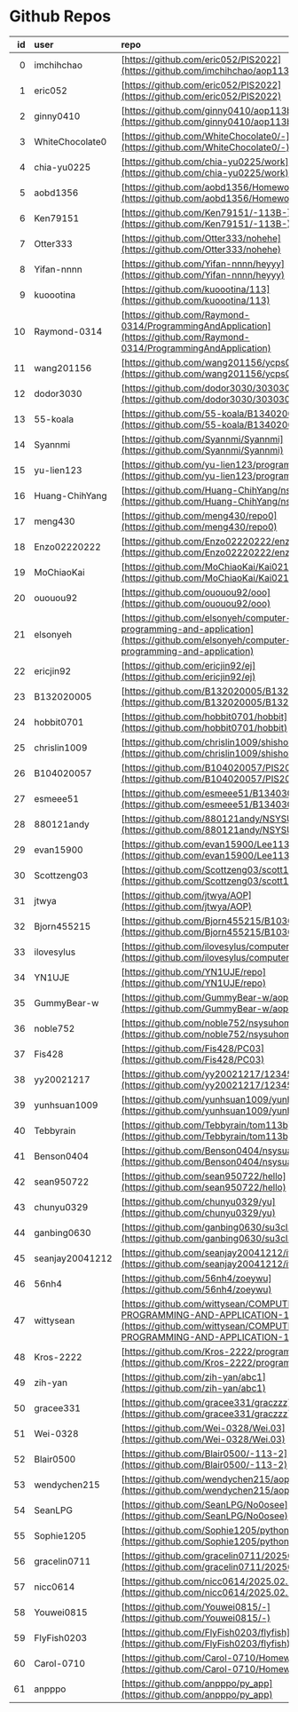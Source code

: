 # Github Repos

|id|user|repo|
|--:|:--|:--|
|0|imchihchao|[https://github.com/eric052/PIS2022](https://github.com/imchihchao/aop113b)|
|1|eric052|[https://github.com/eric052/PIS2022](https://github.com/eric052/PIS2022)|
|2|ginny0410|[https://github.com/ginny0410/aop113b](https://github.com/ginny0410/aop113b)|
|3|WhiteChocolate0|[https://github.com/WhiteChocolate0/-](https://github.com/WhiteChocolate0/-)|
|4|chia-yu0225|[https://github.com/chia-yu0225/work](https://github.com/chia-yu0225/work)|
|5|aobd1356|[https://github.com/aobd1356/Homework](https://github.com/aobd1356/Homework)|
|6|Ken79151|[https://github.com/Ken79151/-113B-](https://github.com/Ken79151/-113B-)|
|7|Otter333|[https://github.com/Otter333/nohehe](https://github.com/Otter333/nohehe)|
|8|Yifan-nnnn|[https://github.com/Yifan-nnnn/heyyy](https://github.com/Yifan-nnnn/heyyy)|
|9|kuoootina|[https://github.com/kuoootina/113](https://github.com/kuoootina/113)|
|10|Raymond-0314|[https://github.com/Raymond-0314/ProgrammingAndApplication](https://github.com/Raymond-0314/ProgrammingAndApplication)|
|11|wang201156|[https://github.com/wang201156/ycps0218](https://github.com/wang201156/ycps0218)|
|12|dodor3030|[https://github.com/dodor3030/303030](https://github.com/dodor3030/303030)|
|13|55-koala|[https://github.com/55-koala/B134020023](https://github.com/55-koala/B134020023)|
|14|Syannmi|[https://github.com/Syannmi/Syannmi](https://github.com/Syannmi/Syannmi)|
|15|yu-lien123|[https://github.com/yu-lien123/programing-class](https://github.com/yu-lien123/programing-class)|
|16|Huang-ChihYang|[https://github.com/Huang-ChihYang/nsysu](https://github.com/Huang-ChihYang/nsysu)|
|17|meng430|[https://github.com/meng430/repo0](https://github.com/meng430/repo0)|
|18|Enzo02220222|[https://github.com/Enzo02220222/enzo](https://github.com/Enzo02220222/enzo)|
|19|MoChiaoKai|[https://github.com/MoChiaoKai/Kai0214](https://github.com/MoChiaoKai/Kai0214)|
|20|ououou92|[https://github.com/ououou92/ooo](https://github.com/ououou92/ooo)|
|21|elsonyeh|[https://github.com/elsonyeh/computer-programming-and-application](https://github.com/elsonyeh/computer-programming-and-application)|
|22|ericjin92|[https://github.com/ericjin92/ej](https://github.com/ericjin92/ej)|
|23|B132020005|[https://github.com/B132020005/B132020005](https://github.com/B132020005/B132020005)|
|24|hobbit0701|[https://github.com/hobbit0701/hobbit](https://github.com/hobbit0701/hobbit)|
|25|chrislin1009|[https://github.com/chrislin1009/shishow](https://github.com/chrislin1009/shishow)|
|26|B104020057|[https://github.com/B104020057/PIS2022](https://github.com/B104020057/PIS2022)|
|27|esmeee51|[https://github.com/esmeee51/B134030044](https://github.com/esmeee51/B134030044)|
|28|880121andy|[https://github.com/880121andy/NSYSU](https://github.com/880121andy/NSYSU)|
|29|evan15900|[https://github.com/evan15900/Lee113](https://github.com/evan15900/Lee113)|
|30|Scottzeng03|[https://github.com/Scottzeng03/scott1040](https://github.com/Scottzeng03/scott1040)|
|31|jtwya|[https://github.com/jtwya/AOP](https://github.com/jtwya/AOP)|
|32|Bjorn455215|[https://github.com/Bjorn455215/B103021055](https://github.com/Bjorn455215/B103021055)|
|33|ilovesylus|[https://github.com/ilovesylus/computer](https://github.com/ilovesylus/computer)|
|34|YN1UJE|[https://github.com/YN1UJE/repo](https://github.com/YN1UJE/repo)|
|35|GummyBear-w|[https://github.com/GummyBear-w/aop113b](https://github.com/GummyBear-w/aop113b)|
|36|noble752|[https://github.com/noble752/nsysuhomework](https://github.com/noble752/nsysuhomework)|
|37|Fis428|[https://github.com/Fis428/PC03](https://github.com/Fis428/PC03)|
|38|yy20021217|[https://github.com/yy20021217/123456](https://github.com/yy20021217/123456)|
|39|yunhsuan1009|[https://github.com/yunhsuan1009/yunhsuan](https://github.com/yunhsuan1009/yunhsuan)|
|40|Tebbyrain|[https://github.com/Tebbyrain/tom113b](https://github.com/Tebbyrain/tom113b)|
|41|Benson0404|[https://github.com/Benson0404/nsysuaop](https://github.com/Benson0404/nsysuaop)|
|42|sean950722|[https://github.com/sean950722/hello](https://github.com/sean950722/hello)|
|43|chunyu0329|[https://github.com/chunyu0329/yu](https://github.com/chunyu0329/yu)|
|44|ganbing0630|[https://github.com/ganbing0630/su3cl3](https://github.com/ganbing0630/su3cl3)|
|45|seanjay20041212|[https://github.com/seanjay20041212/itachi99977](https://github.com/seanjay20041212/itachi99977)|
|46|56nh4|[https://github.com/56nh4/zoeywu](https://github.com/56nh4/zoeywu)|
|47|wittysean|[https://github.com/wittysean/COMPUTER-PROGRAMMING-AND-APPLICATION-113-2](https://github.com/wittysean/COMPUTER-PROGRAMMING-AND-APPLICATION-113-2)|
|48|Kros-2222|[https://github.com/Kros-2222/programclass](https://github.com/Kros-2222/programclass)|
|49|zih-yan|[https://github.com/zih-yan/abc1](https://github.com/zih-yan/abc1)|
|50|gracee331|[https://github.com/gracee331/graczzz](https://github.com/gracee331/graczzz)|
|51|Wei-0328|[https://github.com/Wei-0328/Wei.03](https://github.com/Wei-0328/Wei.03)|
|52|Blair0500|[https://github.com/Blair0500/-113-2](https://github.com/Blair0500/-113-2)|
|53|wendychen215|[https://github.com/wendychen215/aop113b](https://github.com/wendychen215/aop113b)|
|54|SeanLPG|[https://github.com/SeanLPG/No0osee](https://github.com/SeanLPG/No0osee)|
|55|Sophie1205|[https://github.com/Sophie1205/pythoncourse](https://github.com/Sophie1205/pythoncourse)|
|56|gracelin0711|[https://github.com/gracelin0711/20250218](https://github.com/gracelin0711/20250218)|
|57|nicc0614|[https://github.com/nicc0614/2025.02.18](https://github.com/nicc0614/2025.02.18)|
|58|Youwei0815|[https://github.com/Youwei0815/-](https://github.com/Youwei0815/-)|
|59|FlyFish0203|[https://github.com/FlyFish0203/flyfish](https://github.com/FlyFish0203/flyfish)|
|60|Carol-0710|[https://github.com/Carol-0710/Homework](https://github.com/Carol-0710/Homework)|
|61|anpppo|[https://github.com/anpppo/py_app](https://github.com/anpppo/py_app)|

